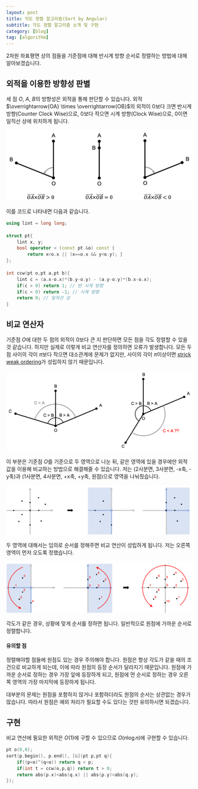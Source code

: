 ```yaml
---
layout: post
title: 각도 정렬 알고리즘(Sort by Angular)
subtitle: 각도 정렬 알고리즘 소개 및 구현
category: [blog]
tag: [algorithm]
---
```


2차원 좌표평면 상의 점들을 기준점에 대해 반시계 방향 순서로 정렬하는 방법에 대해 알아보겠습니다.

## 외적을 이용한 방향성 판별

세 점 $O$, $A$, $B$의 방향성은 외적을 통해 판단할 수 있습니다. 외적 $\overrightarrow{OA} \times \overrightarrow{OB}$의 외적이 0보다 크면 반시계 방향(Counter Clock Wise)으로, $0$보다 작으면 시계 방향(Clock Wise)으로, $0$이면 일직선 상에 위치하게 됩니다.

![sort-by-angular-1](../assets/image/2021-06-05-sort-by-angular/sort-by-angular-1.png)

이를 코드로 나타내면 다음과 같습니다.

```cpp
using lint = long long;

struct pt{
    lint x, y;
    bool operator < (const pt &o) const {
        return x<o.x || (x==o.x && y<o.y); }
};

int ccw(pt o,pt a,pt b){
    lint c = (a.x-o.x)*(b.y-o.y) - (a.y-o.y)*(b.x-o.x);
    if(c > 0) return 1; // 반 시계 방향
    if(c < 0) return -1; // 시계 방향
    return 0; // 일직선 상
}
```

## 비교 연산자

기준점 $O$에 대한 두 점의 외적이 0보다 큰 지 판단하면 모든 점을 각도 정렬할 수 있을 것 같습니다. 하지만 실제로 이렇게 비교 연산자를 정의하면 오류가 발생합니다. 모든 두 점 사이의 각이 $\pi$보다 작으면 대소관계에 문제가 없지만, 사이의 각이 $\pi$이상이면 [strick weak ordering](https://en.cppreference.com/w/cpp/named_req/Compare)가 성립하지 않기 때문입니다.

![sort-by-angular-2](../assets/image/2021-06-05-sort-by-angular/sort-by-angular-2.png)

 이 부분은 기준점 $O$를 기준으로 두 영역으로 나눈 뒤, 같은 영역에 있을 경우에만 외적 값을 이용해 비교하는 방법으로 해결해줄 수 있습니다. 저는 (2사분면, 3사분면, -x축, -y축)과 (1사분면, 4사분면, +x축, +y축, 원점)으로 영역을 나눠줬습니다.

![sort-by-angular-3](../assets/image/2021-06-05-sort-by-angular/sort-by-angular-3.png)

두 영역에 대해서는 임의로 순서를 정해주면 비교 연산이 성립하게 됩니다. 저는 오른쪽 영역이 먼저 오도록 정했습니다.

![sort-by-angular-4](../assets/image/2021-06-05-sort-by-angular/sort-by-angular-4.png)

각도가 같은 경우, 상황에 맞게 순서를 정하면 됩니다. 일반적으로 원점에 가까운 순서로 정렬합니다.

#### 유의할 점

정렬해야할 점들에 원점도 있는 경우 주의해야 합니다. 원점은 항상 각도가 같을 때의 조건으로 비교하게 되는데, 이에 따라 원점의 등장 순서가 달라지기 때문입니다. 원점에 가까운 순서로 정하는 경우 가장 앞에 등장하게 되고, 원점에 먼 순서로 정하는 경우 오른쪽 영역의 가장 마지막에 등장하게 됩니다.

대부분의 문제는 원점을 포함하지 않거나 포함하더라도 원점의 순서는 상관없는 경우가 많습니다. 따라서 원점은 예외 처리가 필요할 수도 있다는 것만 유의하시면 되겠습니다.

## 구현

비교 연산에 필요한 외적은 $O(1)$에 구할 수 있으므로 $O(n \log n)$에 구현할 수 있습니다.

```cpp
pt o(0,0);
sort(p.begin(), p.end(), [&](pt p,pt q){
    if((p<o)^(q<o)) return q < p;
    if(int t = ccw(o,p,q)) return t > 0;
    return abs(p.x)<abs(q.x) || abs(p.y)<abs(q.y);
});
```
